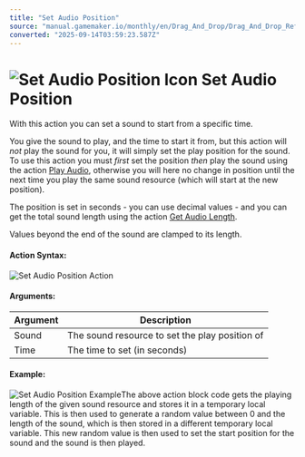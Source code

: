 ```yaml
---
title: "Set Audio Position"
source: "manual.gamemaker.io/monthly/en/Drag_And_Drop/Drag_And_Drop_Reference/Audio/Set_Audio_Position.htm"
converted: "2025-09-14T03:59:23.587Z"
---
```


# ![Set Audio Position Icon](../../../assets/Images/Scripting_Reference/Drag_And_Drop/Reference/Audio/i_Audio_Set_Audio_Position.png) Set Audio Position

With this action you can set a sound to start from a specific time.

You give the sound to play, and the time to start it from, but this action will _not_ play the sound for you, it will simply set the play position for the sound. To use this action you must _first_ set the position _then_ play the sound using the action [Play Audio](Play_Audio.md), otherwise you will here no change in position until the next time you play the same sound resource (which will start at the new position).

The position is set in seconds - you can use decimal values - and you can get the total sound length using the action [Get Audio Length](Get_Audio_Length.md).

Values beyond the end of the sound are clamped to its length.

#### Action Syntax:

![Set Audio Position Action](../../../assets/Images/Scripting_Reference/Drag_And_Drop/Reference/Audio/a_Audio_Set_Audio_Position.png)

#### Arguments:

| Argument | Description |
| --- | --- |
| Sound | The sound resource to set the play position of |
| Time | The time to set (in seconds) |

#### Example:

![Set Audio Position Example](../../../assets/Images/Scripting_Reference/Drag_And_Drop/Reference/Audio/e_Audio_Get_Audio_Length.png)The above action block code gets the playing length of the given sound resource and stores it in a temporary local variable. This is then used to generate a random value between 0 and the length of the sound, which is then stored in a different temporary local variable. This new random value is then used to set the start position for the sound and the sound is then played.